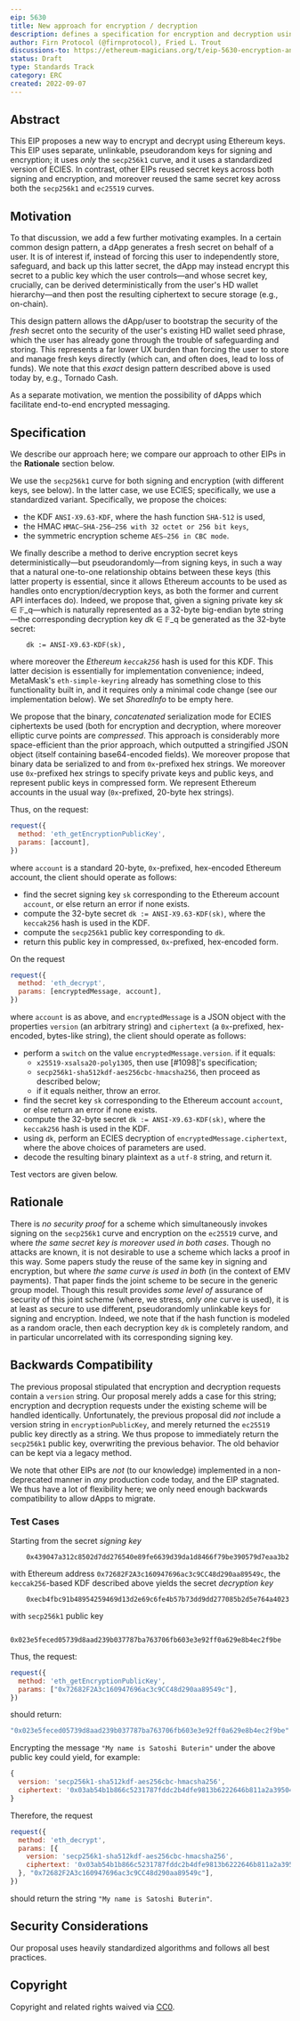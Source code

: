 ```yaml
---
eip: 5630
title: New approach for encryption / decryption
description: defines a specification for encryption and decryption using deterministically derived, pseudorandom keys.
author: Firn Protocol (@firnprotocol), Fried L. Trout
discussions-to: https://ethereum-magicians.org/t/eip-5630-encryption-and-decryption/10761
status: Draft
type: Standards Track
category: ERC
created: 2022-09-07
---
```



## Abstract

This EIP proposes a new way to encrypt and decrypt using Ethereum keys. This EIP uses separate, unlinkable, pseudorandom keys for signing and encryption; it uses _only_ the `secp256k1` curve, and it uses a standardized version of ECIES. In contrast, other EIPs reused secret keys across both signing and encryption, and moreover reused the same secret key across both the `secp256k1` and `ec25519` curves.

## Motivation

To that discussion, we add a few further motivating examples. In a certain common design pattern, a dApp generates a fresh secret on behalf of a user. It is of interest if, instead of forcing this user to independently store, safeguard, and back up this latter secret, the dApp may instead encrypt this secret to a public key which the user controls—and whose secret key, crucially, can be derived deterministically from the user's HD wallet hierarchy—and then post the resulting ciphertext to secure storage (e.g., on-chain).

This design pattern allows the dApp/user to bootstrap the security of the _fresh_ secret onto the security of the user's existing HD wallet seed phrase, which the user has already gone through the trouble of safeguarding and storing. This represents a far lower UX burden than forcing the user to store and manage fresh keys directly (which can, and often does, lead to loss of funds). We note that this _exact_ design pattern described above is used today by, e.g., Tornado Cash.

As a separate motivation, we mention the possibility of dApps which facilitate end-to-end encrypted messaging.

## Specification

We describe our approach here; we compare our approach to other EIPs in the **Rationale** section below.

We use the `secp256k1` curve for both signing and encryption (with different keys, see below).
In the latter case, we use ECIES; specifically, we use a standardized variant.
Specifically, we propose the choices:

- the KDF `ANSI-X9.63-KDF`, where the hash function `SHA-512` is used,
- the HMAC `HMAC–SHA-256–256 with 32 octet or 256 bit keys`,
- the symmetric encryption scheme `AES–256 in CBC mode`.

We finally describe a method to derive encryption secret keys deterministically—but pseudorandomly—from signing keys, in such a way that a natural one-to-one relationship obtains between these keys (this latter property is essential, since it allows Ethereum accounts to be used as handles onto encryption/decryption keys, as both the former and current API interfaces do).
Indeed, we propose that, given a signing private key _sk_ ∈ 𝔽_q—which is naturally represented as a 32-byte big-endian byte string—the corresponding decryption key _dk_ ∈ 𝔽_q be generated as the 32-byte secret:

```solidity
    dk := ANSI-X9.63-KDF(sk),
```

where moreover the _Ethereum `keccak256`_ hash is used for this KDF. This latter decision is essentially for implementation convenience; indeed, MetaMask's `eth-simple-keyring` already has something close to this functionality built in, and it requires only a minimal code change (see our implementation below).
We set _SharedInfo_ to be empty here.

We propose that the binary, _concatenated_ serialization mode for ECIES ciphertexts be used (both for encryption and decryption, where moreover elliptic curve points are _compressed_. This approach is considerably more space-efficient than the prior approach, which outputted a stringified JSON object (itself containing base64-encoded fields).
We moreover propose that binary data be serialized to and from `0x`-prefixed hex strings. We moreover use `0x`-prefixed hex strings to specify private keys and public keys, and represent public keys in compressed form. We represent Ethereum accounts in the usual way (`0x`-prefixed, 20-byte hex strings).

Thus, on the request:

```javascript
request({
  method: 'eth_getEncryptionPublicKey',
  params: [account],
})
```

where `account` is a standard 20-byte, `0x`-prefixed, hex-encoded Ethereum account, the client should operate as follows:
 - find the secret signing key `sk` corresponding to the Ethereum account `account`, or else return an error if none exists.
 - compute the 32-byte secret `dk := ANSI-X9.63-KDF(sk)`, where the `keccak256` hash is used in the KDF.
 - compute the `secp256k1` public key corresponding to `dk`.
 - return this public key in compressed, `0x`-prefixed, hex-encoded form.

On the request

```javascript
request({
  method: 'eth_decrypt',
  params: [encryptedMessage, account],
})
```

where `account` is as above, and `encryptedMessage` is a JSON object with the properties `version` (an arbitrary string) and `ciphertext` (a `0x`-prefixed, hex-encoded, bytes-like string), the client should operate as follows:
 - perform a `switch` on the value `encryptedMessage.version`. if it equals:
   - `x25519-xsalsa20-poly1305`, then use [#1098]'s specification;
   - `secp256k1-sha512kdf-aes256cbc-hmacsha256`, then proceed as described below;
   - if it equals neither, throw an error.
 - find the secret key `sk` corresponding to the Ethereum account `account`, or else return an error if none exists.
 - compute the 32-byte secret `dk := ANSI-X9.63-KDF(sk)`, where the `keccak256` hash is used in the KDF.
 - using `dk`, perform an ECIES decryption of `encryptedMessage.ciphertext`, where the above choices of parameters are used.
 - decode the resulting binary plaintext as a `utf-8` string, and return it.

Test vectors are given below.
## Rationale

There is _no security proof_ for a scheme which simultaneously invokes signing on the `secp256k1` curve and encryption on the `ec25519` curve, and where _the same secret key is moreover used in both cases_. Though no attacks are known, it is not desirable to use a scheme which lacks a proof in this way.
Some papers study the reuse of the same key in signing and encryption, but where _the same curve is used in both_ (in the context of EMV payments). That paper finds the joint scheme to be secure in the generic group model.
Though this result provides _some level of_ assurance of security of this joint scheme (where, we stress, _only one_ curve is used), it is at least as secure to use different, pseudorandomly unlinkable keys for signing and encryption. Indeed, we note that if the hash function is modeled as a random oracle, then each decryption key `dk` is completely random, and in particular uncorrelated with its corresponding signing key.

## Backwards Compatibility
The previous proposal stipulated that encryption and decryption requests contain a `version` string. Our proposal merely adds a case for this string; encryption and decryption requests under the existing scheme will be handled identically. Unfortunately, the previous proposal did _not_ include a version string in `encryptionPublicKey`, and merely returned the `ec25519` public key directly as a string. We thus propose to immediately return the `secp256k1` public key, overwriting the previous behavior. The old behavior can be kept via a legacy method.

We note that other EIPs are _not_ (to our knowledge) implemented in a non-deprecated manner in _any_ production code today, and the EIP stagnated. We thus have a lot of flexibility here; we only need enough backwards compatibility to allow dApps to migrate.

### Test Cases

Starting from the secret _signing key_

```
    0x439047a312c8502d7dd276540e89fe6639d39da1d8466f79be390579d7eaa3b2
```

with Ethereum address `0x72682F2A3c160947696ac3c9CC48d290aa89549c`, the `keccak256`-based KDF described above yields the secret _decryption key_

```
    0xecb4fbc91b48954259469d13d2e69c6fe4b57b73dd9dd277085b2d5e764a4023
```

with `secp256k1` public key

```
    0x023e5feced05739d8aad239b037787ba763706fb603e3e92ff0a629e8b4ec2f9be
```

Thus, the request:

```javascript
request({
  method: 'eth_getEncryptionPublicKey',
  params: ["0x72682F2A3c160947696ac3c9CC48d290aa89549c"],
})
```

should return:

```javascript
"0x023e5feced05739d8aad239b037787ba763706fb603e3e92ff0a629e8b4ec2f9be"
```

Encrypting the message `"My name is Satoshi Buterin"` under the above public key could yield, for example:

```javascript
{
  version: 'secp256k1-sha512kdf-aes256cbc-hmacsha256',
  ciphertext: '0x03ab54b1b866c5231787fddc2b4dfe9813b6222646b811a2a395040e24e098ae93e39ceedec5516dbf04dbd7b8f5f5030cde786f6aeed187b1d10965714f8d383c2240b4014809077248ddb66cc8bd86eb815dff0e42b0613bbdd3024532c19d0a',
}
```

Therefore, the request

```javascript
request({
  method: 'eth_decrypt',
  params: [{
    version: 'secp256k1-sha512kdf-aes256cbc-hmacsha256',
    ciphertext: '0x03ab54b1b866c5231787fddc2b4dfe9813b6222646b811a2a395040e24e098ae93e39ceedec5516dbf04dbd7b8f5f5030cde786f6aeed187b1d10965714f8d383c2240b4014809077248ddb66cc8bd86eb815dff0e42b0613bbdd3024532c19d0a',
  }, "0x72682F2A3c160947696ac3c9CC48d290aa89549c"],
})
```

should return the string `"My name is Satoshi Buterin"`.

## Security Considerations
Our proposal uses heavily standardized algorithms and follows all best practices.

## Copyright
Copyright and related rights waived via [CC0](../LICENSE.md).
